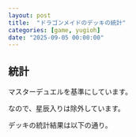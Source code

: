 ```yaml
---
layout: post
title:  "ドラゴンメイドのデッキの統計"
categories: [game, yugioh]
date: "2025-09-05 00:00:00"
---
```


## 統計

マスターデュエルを基準にしています。

なので、星辰入りは除外しています。

デッキの統計結果は以下の通り。

<div id="total"></div>
<div id="main"></div>
<div id="note"></div>

<script>
const LIST = {
  "Forbidden": [
    "召命の神弓－アポロウーサ",
  ],
  "Limited": [
      "深淵の獣マグナムート",
      "抹殺の指名者",
  ],
  "Semi-Limited": [
    "増殖するG",
    "墓穴の指名者",
  ]
};
const DATA = [
  {
    "note": '<a href="https://x.com/kofu_labo/status/1933755578259784140">(1) Xユーザーのカードラボ 甲府店さん: 「【遊戯王　大会結果】 遊戯王OCGランキングデュエル　(2名) 優勝 「琴舞」様 使用デッキ：ドラゴンメイド 一言コメント：ラドリーは屋敷でお留守番 ご参加ありがとうございました!! https://t.co/uGDfLP4C9U」 / X</a>',
    "status": "champion",
    "deck": [
      "ドラゴンメイド・チェイム",
      "ドラゴンメイド・チェイム",
      "ドラゴンメイド・チェイム",
      "ドラゴンメイド・ティルル",
      "ドラゴンメイド・ティルル",
      "ドラゴンメイド・ティルル",
      "ドラゴンメイド・パルラ",
      "ドラゴンメイド・パルラ",
      "ドラゴンメイド・パルラ",
      "ドラゴンメイド・シュテルン",
      "ドラゴンメイド・フランメ",
      "ドラゴンメイド・ルフト",
      "闇と消滅の竜",
      "闇と消滅の竜",
      "光と昇華の竜",
      "深淵の獣マグナムート",
      "灰流うらら",
      "灰流うらら",
      "灰流うらら",
      "増殖するG",
      "増殖するG",
      "ドラゴンメイドのお心づくし",
      "ドラゴンメイドのお心づくし",
      "ドラゴンメイドのお心づくし",
      "ドラゴンメイドのお召し替え",
      "ドラゴンメイドのお片付け",
      "ドラゴンメイドのお片付け",
      "ドラゴンメイドのお片付け",
      "墓穴の指名者",
      "墓穴の指名者",
      "抹殺の指名者",
      "ドローパン",
      "燦幻開門",
      "燦幻開門",
      "燦幻開門",   
      "超融合",
      "超融合",
      "三戦の才",
      "三選の号",
      "金満で謙虚な壺",
    ],
    "exdeck": [
      "ドラゴンメイド・シュトラール",
      "ドラゴンメイド・シュトラール",
      "ドラゴンメイド・ハスキー",
      "ドラゴンメイド・ハスキー",
      "ドラゴンメイド・ラティス",
      "ドラゴンメイド・ラティス",
      "光と闇の竜王",
      "天球の聖刻印",
      "S：Pリトルナイト",
      "聖秘なる竜騎士",
      "沼地のドロゴン",
      "妖竜の禁姫",
      "空隙の原星竜",
      "ストライカー・ドラゴン",
      "共命の翼ガルーラ",
    ],
    "sidedeck": []
  },
  {
    "note": '<a href="https://www.youtube.com/watch?v=3pYZQcpni_U">【#遊戯王】人気テーマが遂に強化！新たな融合モンスターの追加で自由度が爆増した『ドラゴンメイド』紹介します！【#トレカカルテ】 - YouTube</a>',
    "status": "introduction",
    "deck": [
      "ドラゴンメイド・シュテルン",
      "闇と消滅の竜",
      "闇と消滅の竜",
      "ドラゴンメイド・フランメ",
      "ドラゴンメイド・ルフト",
      "光と昇華の竜",
      "深淵の獣ドルイドヴルム",
      "深淵の獣マグナムート",
      "ドラゴンメイド・チェイム",
      "ドラゴンメイド・チェイム",
      "ドラゴンメイド・チェイム",
      "ドラゴンメイド・ティルル",
      "ドラゴンメイド・ティルル",
      "ドラゴンメイド・ティルル",
      "ドラゴンメイド・パルラ",
      "ドラゴンメイド・パルラ",
      "ドラゴンメイド・パルラ",
      "灰流うらら",
      "灰流うらら",
      "灰流うらら",
      "増殖するG",
      "増殖するG",
      "金満で謙虚な壺",
      "三戦の才",
      "ドラゴンメイドのお心づくし",
      "ドラゴンメイドのお心づくし",
      "ドラゴンメイドのお心づくし",
      "ドラゴンメイドのお召し替え",
      "燦幻開門",
      "燦幻開門",
      "燦幻開門",
      "墓穴の指名者",
      "墓穴の指名者",
      "抹殺の指名者",
      "無限泡影",
      "無限泡影",
      "無限泡影",
      "ドラゴンメイドのお片付け",
      "ドラゴンメイドのお片付け",
      "ドラゴンメイドのお片付け",
    ],
    "exdeck": [
      "ドラゴンメイド・シュトラール",
      "ドラゴンメイド・シュトラール",
      "光と闇の竜王",
      "ドラゴンメイド・ハスキー",
      "ドラゴンメイド・ハスキー",
      "空隙の原星竜",
      "ドラゴンメイド・ラティス",
      "ドラゴンメイド・ラティス",
      "ドラゴンメイド・ラティス",
      "ヴァレルロード・F・ドラゴン",
      "厄災の星ティ・フォン",
      "天球の聖刻印",
      "天球の聖刻印",
      "S：Pリトルナイト",
      "ストライカー・ドラゴン",
    ],
    "sidedeck": []
  },
  {
    "note": '<a href="https://www.db.yugioh-card.com/yugiohdb/member_deck.action?ope=1&wname=MemberDeck&ytkn=2c74dea4de6414c4299b26d7068548f8d9e8a75c55925d24fab1531cfbc7ff8b&cgid=6fd2f84a87c3b5b21982538ddc1ba891&dno=851&request_locale=ja">遊戯王 デッキレシピ 詳細 | 遊戯王ニューロン(オフィシャルカードゲーム カードデータベース)</a>',
    "status": "instructor",
    "deck": [
      "ドラゴンメイド・パルラ",
      "ドラゴンメイド・パルラ",
      "ドラゴンメイド・パルラ",
      "ドラゴンメイド・ティルル",
      "ドラゴンメイド・ティルル",
      "ドラゴンメイド・ティルル",
      "ドラゴンメイド・チェイム",
      "ドラゴンメイド・チェイム",
      "ドラゴンメイド・チェイム",
      "ドラゴンメイド・ルフト",
      "ドラゴンメイド・フランメ",
      "ドラゴンメイド・シュテルン",
      "原石竜アナザー・ベリル",
      "原石竜アナザー・ベリル",
      "原石竜アナザー・ベリル",
      "深淵の獣マグナムート",
      "竜核の呪霊者",
      "増殖するG",
      "増殖するG",
      "灰流うらら",
      "灰流うらら",
      "灰流うらら",
      "ドラゴンメイドのお召し替え",
      "ドラゴンメイドのお召し替え",
      "ドラゴンメイドのお心づくし",
      "ドラゴンメイドのお心づくし",
      "ドラゴンメイドのお心づくし",
      "原石の皇脈",
      "原石の皇脈",
      "原石の皇脈",
      "原石の穿光",
      "シンクロ・ランブル",
      "墓穴の指名者",
      "墓穴の指名者",
      "抹殺の指名者",
      "ドラゴンメイドのお片付け",
      "ドラゴンメイドのお片付け",
      "無限泡影",
      "無限泡影",
    ],
    "exdeck": [
      "ドラゴンメイド・シュトラール",
      "ドラゴンメイド・ラティス",
      "ドラゴンメイド・ラティス",
      "ドラゴンメイド・ハスキー",
      "ドラゴンメイド・ハスキー",
      "ヴァレルロード・F・ドラゴン",
      "空隙の原星竜",
      "ストライカー・ドラゴン",
      "クリスタルウィング・シンクロ・ドラゴン",
      "サイコ・エンド・パニッシャー",
      "コズミック・ブレイザー・ドラゴン",
      "アルティマヤ・ツィオルキン",
      "赤き竜",
      "藍眼の銀龍",
      "天球の聖刻印",
    ],
    "sidedeck": []
  },
  {
    "note": '<a href="https://x.com/sette_yugi/status/1946859208558964997">Xユーザーのsetteさん: 「本日はご参加いただきありがとうございました。 ラッシュデュエルのトーナメントの優勝は「星屑」さんの「セレブローズ」、OCGの優勝は「ひよっこぴよちゃん」さんの「罪宝ドラゴンメイド」でした。 おめでとうございます！ #インストラクター運営イベント https://t.co/vPXFf95TUz」 / X</a>',
    "status": "champion",
    "deck": [
      "ドラゴンメイド・ティルル",
      "ドラゴンメイド・ティルル",
      "ドラゴンメイド・ティルル",
      "ドラゴンメイド・フランメ",
      "ドラゴンメイド・チェイム",
      "ドラゴンメイド・チェイム",
      "ドラゴンメイド・チェイム",
      "ドラゴンメイド・シュテルン",
      "ドラゴンメイド・パルラ",
      "ドラゴンメイド・パルラ",
      "ドラゴンメイド・パルラ",
      "ドラゴンメイド・ルフト",
      "ドラゴンメイドのお召し替え",
      "蛇眼神殿スネークアイ",
      "“罪宝狩りの悪魔”",
      "聖なる薊花",
      "原罪宝－スネークアイ",
      "ドラゴンメイドのお心づくし",
      "ドラゴンメイドのお心づくし",
      "ドラゴンメイドのお心づくし",
      "ドラゴンメイド・リラクゼーション",
      "ドラゴンメイドのお片付け",
      "狂愛の竜娘アイザ",
      "燦幻開門",
      "燦幻開門",
      "燦幻開門",   
      "迫りくる機械",
      "罪宝の欺き",
      "スネークアイ・エクセル",
      "蛇眼の炎燐",
      "スネークアイ・オーク",
      "黒魔女ディアベルスター",
      "蛇眼の炎龍",
      "深淵の獣ドルイドヴルム",
      "深淵の獣バルドレイク",
      "メタル化・強化反射装甲",
      "レッドアイズ・ブラックフルメタルドラゴン",
      "鋼鉄の幻想師",
      "幻創龍ファンタズメイ",    
      "蛇眼の大炎魔",
    ],
    "exdeck": [
      "ストライカー・ドラゴン",
      "天球の聖刻印",
      "サクリファイス・アニマ",
      "I:Pマスカレーナ",
      "トロイメア・ユニコーン",
      "告死聖徒ルシエラーゴ",
      "背信聖徒シルヴィア",
      "妖竜の禁姫",
      "空隙の原星竜",
      "ドラゴンメイド・ラティス",
      "ドラゴンメイド・ラティス",
      "ドラゴンメイド・シュトラール",
      "ドラゴンメイド・ハスキー",
      "光と闇の竜王",
      "No.90 銀河眼の光子卿"
    ],
    "sidedeck": []
  },
  {
    "note": '<a href="https://x.com/stllt_chiba/status/1908825121617494070">Xユーザーのサテライトショップ千葉中央さん: 「【カードラボ 遊戯王OCG優勝デッキ】 4月6日開催 🌈ランキングデュエル(1デュエル戦)🌈 優勝は「ドラゴンメイド」デッキを使用した 「ゆきはら」様でした‼️ (参加者：10名) おめでとうございます✨ https://t.co/qjgnZ5BzMU」 / X</a>',
    "status": "champion",
    "deck": [
      "増加するG",
      "増加するG",
      "エフェクト・ヴェーラー",
      "エフェクト・ヴェーラー",
      "エフェクト・ヴェーラー",
      "灰流うらら",
      "灰流うらら",
      "灰流うらら",
      "アーティファクト－ロンギヌス",
      "アーティファクト－ロンギヌス",
      "深淵の獣マグナムート",
      "原始生命態ニビル",
      "ドラゴンメイド・パルラ",
      "ドラゴンメイド・パルラ",
      "ドラゴンメイド・パルラ",
      "ドラゴンメイド・ティルル",
      "ドラゴンメイド・ティルル",
      "ドラゴンメイド・ティルル",
      "ドラゴンメイド・チェイム",
      "ドラゴンメイド・チェイム",
      "ドラゴンメイド・チェイム",
      "ドラゴンメイド・シュテルン",
      "ドラゴンメイド・フランメ",
      "ドラゴンメイド・ルフト",
      "ドラゴンメイドのお心づくし",
      "ドラゴンメイドのお心づくし",
      "ドラゴンメイドのお心づくし",
      "ドラゴンメイドのお召し替え",
      "燦幻開門",
      "燦幻開門",
      "燦幻開門",   
      "墓穴の指名者",
      "墓穴の指名者",
      "抹殺の指名者",
      "金満で謙虚な壺",
      "ドラゴンメイドのお片付け",
      "ドラゴンメイドのお片付け",
      "無限泡影",
      "無限泡影",
      "無限泡影",
    ],
    "exdeck": [
      "ドラゴンメイド・ハスキー",
      "ドラゴンメイド・ハスキー",
      "ドラゴンメイド・ハスキー",
      "ドラゴンメイド・シュトラール",
      "ドラゴンメイド・シュトラール",
      "ドラゴンメイド・ラティス",
      "ドラゴンメイド・ラティス",
      "ヴァレルロード・F・ドラゴン",
      "空隙の原星竜",
      "天球の聖刻印",
      "天球の聖刻印",
      "天球の聖刻印",
      "I:Pマスカレーナ",
      "ストライカー・ドラゴン",
      "厄災の星ティ・フォン",
    ],
    "sidedeck": []
  },
  {
    "note": '<a href="https://x.com/stllt_sendai/status/1941806830617071870">Xユーザーのサテライトショップ仙台さん: 「【遊戯王OCG　イベント情報】 本日18時から開催『ランキングデュエル（1デュエル戦）』優勝者は『死んだ目』さんでした‼️ 参加人数：8名 使用デッキ『ドラゴンメイド+メタル化』 おめでとうございます🎉 次回も皆様のご参加お待ちしております✨ https://t.co/7Xv0xGkrwB」 / X</a>',
    "status": "champion",
    "deck": [
      "ドラゴンメイド・パルラ",
      "ドラゴンメイド・パルラ",
      "ドラゴンメイド・パルラ",
      "ドラゴンメイド・ルフト",
      "ドラゴンメイド・ティルル",
      "ドラゴンメイド・ティルル",
      "ドラゴンメイド・ティルル",
      "ドラゴンメイド・フランメ",
      "ドラゴンメイド・チェイム",
      "ドラゴンメイド・チェイム",
      "ドラゴンメイド・チェイム",
      "ドラゴンメイド・シュテルン",
      "ドラゴンメイドのお心づくし",
      "ドラゴンメイドのお心づくし",
      "ドラゴンメイドのお召し替え",
      "ドラゴンメイドのお片付け",
      "ドラゴンメイドのお片付け",
      "レッドアイズ・ダークネスメタルドラゴン",
      "レッドアイズ・ダークネスメタルドラゴン",
      "メタル化・強化反射装甲",
      "メタル化・強化反射装甲",
      "メタル化・強化反射装甲",
      "深淵の獣マグナムート",
      "深淵の獣ドルイドヴルム",
      "灰流うらら",
      "灰流うらら",
      "灰流うらら",
      "原始生命態ニビル",
      "原始生命態ニビル",
      "増殖するG",
      "増殖するG",
      "エフェクト・ヴェーラー",
      "エフェクト・ヴェーラー",
      "幽鬼うさぎ",
      "超融合",
      "超融合",
      "抹殺の指名者",
      "無限泡影",
      "無限泡影",
      "無限泡影",
    ],
    "exdeck": [
      "沼地のドロゴン",
      "共命の翼ガルーラ",
      "ドラゴンメイド・ハスキー",
      "ドラゴンメイド・ハスキー",
      "ドラゴンメイド・ラティス",
      "ドラゴンメイド・ラティス",
      "ドラゴンメイド・シュトラール",
      "ドラゴンメイド・シュトラール",
      "ヴァレルロード・F・ドラゴン",
      "妖竜の禁姫",
      "スターヴ・ヴェノム・フュージョン・ドラゴン",
      "空隙の原星竜",
      "ストライカー・ドラゴン",
      "S：Pリトルナイト",
      "天球の聖刻印",
    ],
    "sidedeck": []
  },
  {
    "note": '<a href="https://x.com/Numa_labo27/status/1961368071324799007">Xユーザーのカードラボ津田沼店さん: 「【遊戯王 大会結果】 本日開催の #遊戯王OCG #ランキングデュエル 2名の方にご参加いただきました！ 優勝は… 『ドラゴンメイド』デッキを使用された 『塩化ナメクジ』様でした👑 コメント「始めて勝てて良かったです。楽しかったです。」 おめでとうございます🎉 https://t.co/xSbKsUja62」 / X</a>',
    "status": "champion",
    "deck": [
      "ドラゴンメイド・チェイム",
      "ドラゴンメイド・チェイム",
      "ドラゴンメイド・チェイム",
      "ドラゴンメイド・ティルル",
      "ドラゴンメイド・ティルル",
      "ドラゴンメイド・ティルル",
      "ドラゴンメイド・パルラ",
      "ドラゴンメイド・パルラ",
      "ドラゴンメイド・パルラ",
      "ドラゴンメイド・ナサリー",
      "ドラゴンメイドのお片付け",
      "ドラゴンメイドのお心づくし",
      "ドラゴンメイドのお心づくし",
      "ドラゴンメイドのお心づくし",
      "ドラゴンメイドのお召し替え",
      "ドラゴンメイドのお召し替え",
      "ドラゴンメイド・シュテルン",
      "ドラゴンメイド・ルフト",
      "ドラゴンメイド・フランメ",
      "ドラゴンメイド・エルデ",
      "幽鬼うさぎ",
      "幽鬼うさぎ",
      "幽鬼うさぎ",
      "烙印の獣",
      "復烙印",
      "深淵の獣",
      "深淵の獣ドルイドヴルム",
      "深淵の獣マグナムート",
      "深淵の獣ルベリオン",
      "ドラゴンメイドのお片付け",
      "抹殺の指名者",
      "墓穴の指名者",
      "墓穴の指名者",
      "おろかな埋葬",
      "ハーピィの羽根帚",
      "増殖するG",
      "増殖するG",
      "灰流うらら",
      "灰流うらら",
      "灰流うらら",
    ],
    "exdeck": [
      "ドラゴンメイド・シュトラール",
      "ドラゴンメイド・ハスキー",
      "ドラゴンメイド・ハスキー",
      "ドラゴンメイド・ラティス",
      "ドラゴンメイド・ラティス",
      "F・G・D",
      "空隙の原星竜",
      "ヴァレルロード・F・ドラゴン",
      "妖竜の禁姫",
      "ドラゴンメイド・シュトラール",
      "天球の聖刻印",
      "天球の聖刻印",
      "ストライカー・ドラゴン",
      "エヴォルカイザー・ラーズ",
      "ブラック・ローズ・ドラゴン"
    ],
    "sidedeck": [
      "屋敷わらし",
      "屋敷わらし",
      "カクリヨノチザクラ",
      "カクリヨノチザクラ",
      "カクリヨノチザクラ",
      "原始生命態ニビル",
      "幻創龍ファンタズメイ",
      "幻創龍ファンタズメイ",
      "幻創龍ファンタズメイ",
      "屋敷わらし",
      "月の書",
      "月の書",
      "月の書",
      "月女神の鏃",
      "原始生命態ニビル",
    ]
  },
  {
    "note": '<a href="https://www.db.yugioh-card.com/yugiohdb/member_deck.action?ope=1&wname=MemberDeck&ytkn=2c74dea4de6414c4299b26d7068548f8d9e8a75c55925d24fab1531cfbc7ff8b&cgid=6fd2f84a87c3b5b21982538ddc1ba891&dno=849&request_locale=ja">遊戯王 デッキレシピ 詳細 | 遊戯王ニューロン(オフィシャルカードゲーム カードデータベース)</a>',
    "status": "instructor",
    "deck": [
      "ドラゴンメイド・シュテルン",
      "ドラゴンメイド・フランメ",
      "ドラゴンメイド・ルフト",
      "ドラゴンメイド・チェイム",
      "ドラゴンメイド・チェイム",
      "ドラゴンメイド・チェイム",
      "ドラゴンメイド・ティルル",
      "ドラゴンメイド・ティルル",
      "ドラゴンメイド・ティルル",
      "ドラゴンメイド・パルラ",
      "ドラゴンメイド・パルラ",
      "ドラゴンメイド・パルラ",
      "闇と消滅の竜",
      "闇と消滅の竜",
      "闇と消滅の竜",
      "光と昇華の竜",
      "光と昇華の竜",
      "深淵の獣マグナムート",
      "灰流うらら",
      "灰流うらら",
      "灰流うらら",
      "増殖するG",
      "増殖するG",
      "ドラゴンメイドのお心づくし",
      "ドラゴンメイドのお心づくし",
      "ドラゴンメイドのお心づくし",
      "ドラゴンメイドのお召し替え",
      "竜の影光",
      "燦幻開門",
      "燦幻開門",
      "燦幻開門",
      "墓穴の指名者",
      "墓穴の指名者",
      "無限泡影",
      "無限泡影",
      "無限泡影",
      "ドラゴンメイドのお片付け",
      "ドラゴンメイドのお片付け",
      "ドラゴンメイドのお片付け",
      "ドラゴンメイド・リラクゼーション",
    ],
    "exdeck": [
      "光と闇の竜王",
      "光と闇の竜王",
      "ドラゴンメイド・シュトラール",
      "ドラゴンメイド・シュトラール",
      "ドラゴンメイド・ハスキー",
      "ドラゴンメイド・ハスキー",
      "ドラゴンメイド・ラティス",
      "ドラゴンメイド・ラティス",
      "ドラゴンメイド・ラティス",
      "空隙の原星竜",
      "ヴァレルロード・F・ドラゴン",
      "厄災の星ティ・フォン",
      "S：Pリトルナイト",
      "天球の聖刻印",
      "ストライカー・ドラゴン",
    ],
    "sidedeck": []
  },
  {
    "note": '<a href="https://x.com/cs69370660/status/1870789144764629486">Xユーザーの胆振CS | 9/28個人戦さん: 「サブトーナメント優勝 ひかりちゃん(ドラゴンメイド) https://t.co/PMXaCCX5fd」 / X</a>',
    "status": "champion",
    "deck": [
      "ドラゴンメイド・シュテルン",
      "ドラゴンメイド・シュテルン",
      "ドラゴンメイド・シュテルン",
      "ドラゴンメイド・チェイム",
      "ドラゴンメイド・チェイム",
      "ドラゴンメイド・チェイム",
      "ドラゴンメイド・ティルル",
      "ドラゴンメイド・ティルル",
      "ドラゴンメイド・ティルル",
      "ドラゴンメイド・パルラ",
      "ドラゴンメイド・パルラ",
      "ドラゴンメイド・パルラ",
      "ドラゴンメイド・ルフト",
      "ドラゴンメイド・フランメ",
      "焔征竜－ブラスター",
      "幻禄の天盃龍",
      "幻禄の天盃龍",
      "天盃龍パイドラ",
      "天盃龍ファドラ",
      "天盃龍チュンドラ",
      "増殖するG",
      "増殖するG",
      "灰流うらら",
      "灰流うらら",
      "灰流うらら",
      "原始生命態ニビル",
      "原始生命態ニビル",
      "原始生命態ニビル",
      "深淵の獣マグナムート",
      "ドラゴンメイドのお召し替え",
      "ドラゴンメイドのお心づくし",
      "盃満ちる燦幻荘",
      "燦幻開門",
      "燦幻開門",
      "燦幻開門",
      "封印の黄金櫃",
      "封印の黄金櫃",
      "抹殺の指名者",
      "ドラゴンメイドのお片付け",
      "ドラゴンメイドのお片付け",
      "ドラゴンメイドのお片付け",
      "ドラゴンメイド・リラクゼーション",
      "レッド・リブート",
    ],
    "exdeck": [
      "ドラゴンメイド・シュトラール",
      "ドラゴンメイド・ハスキー",
      "ドラゴンメイド・ハスキー",
      "ドラゴンメイド・ラティス",
      "ドラゴンメイド・ラティス",
      "ヴァレルロード・F・ドラゴン",
      "燦幻昇龍バイデント・ドラギオン",
      "燦幻昇龍バイデント・ドラギオン",
      "燦幻超龍トランセンド・ドラギオン",
      "トライデント・ドラギオン",
      "ストライカー・ドラゴン",
      "天球の聖刻印",
      "S：Pリトルナイト",
      "灼熱の火霊使いヒータ",
      "賜炎の咎姫"
    ],
    "sidedeck": [
      "カオスハンター",
      "カオスハンター",
      "カオスハンター",
      "幻創龍ファンタズメイ",
      "幻創龍ファンタズメイ",
      "ハーピィの羽根帚",
      "大嵐",
      "禁じられた一滴",
      "禁じられた一滴",
      "次元障壁",
      "次元障壁",
      "次元障壁",
      "神の通告",
      "神の通告",
      "神の通告",
    ]
  },
  {
    "note": '<a href="https://note.com/shiny_1129/n/na602e80397c0">【遊戯王OCG】ドラゴンメイド考察メモ｜すいみん</a>',
    "status": "introduction",
    "deck": [
      "ドラゴンメイド・パルラ",
      "ドラゴンメイド・パルラ",
      "ドラゴンメイド・パルラ",
      "ドラゴンメイド・ティルル",
      "ドラゴンメイド・ティルル",
      "ドラゴンメイド・ティルル",
      "ドラゴンメイド・チェイム",
      "ドラゴンメイド・チェイム",
      "ドラゴンメイド・チェイム",
      "ドラゴンメイド・ルフト",
      "ドラゴンメイド・フランメ",
      "闇と消滅の竜",
      "闇と消滅の竜",
      "闇と消滅の竜",
      "深淵の獣マグナムート",
      "深淵の獣ドルイドヴルム",
      "増殖するG",
      "増殖するG",
      "灰流うらら",
      "灰流うらら",
      "灰流うらら",
      "エフェクト・ヴェーラー",
      "エフェクト・ヴェーラー",
      "エフェクト・ヴェーラー",
      "ドラゴンメイド・シュテルン",
      "ドラゴンメイドのお召し替え",
      "ドラゴンメイドのお心づくし",
      "ドラゴンメイドのお心づくし",
      "ドラゴンメイドのお心づくし",      
      "燦幻開門",
      "燦幻開門",
      "墓穴の指名者",
      "墓穴の指名者",
      "抹殺の指名者",
      "金満で謙虚な壺",
      "ドラゴンメイドのお片付け",
      "ドラゴンメイドのお片付け",
      "無限泡影",
      "無限泡影",
      "無限泡影",
    ],
    "exdeck": [
      "ドラゴンメイド・ハスキー",
      "ドラゴンメイド・ハスキー",
      "ドラゴンメイド・シュトラール",
      "ドラゴンメイド・シュトラール",
      "ヴァレルロード・F・ドラゴン",
      "ヴァレルロード・F・ドラゴン",
      "光と闇の竜王",
      "空隙の原星竜",
      "守護竜ピスティ",
      "ストライカー・ドラゴン",
      "天球の聖刻印",
      "S：Pリトルナイト",
      "ドラゴンメイド・ラティス",
      "ドラゴンメイド・ラティス",
      "ドラゴンメイド・ラティス",
    ],
    "sidedeck": [
    ]
  },
  {
    "note": '<a href="https://www.youtube.com/watch?v=OpWGwbcUuY4">【遊戯王OCG】一般ドラメ使いが愛用する、妖竜の禁姫採用の影光ドラゴンメイドを徹底解説！展開！実践3本戦【#ゆっくり解説 】 - YouTube</a>',
    "status": "introduction",
    "deck": [
      "ドラゴンメイド・チェイム",
      "ドラゴンメイド・チェイム",
      "ドラゴンメイド・チェイム",
      "ドラゴンメイド・ティルル",
      "ドラゴンメイド・ティルル",
      "ドラゴンメイド・ティルル",
      "ドラゴンメイド・パルラ",
      "ドラゴンメイド・パルラ",
      "ドラゴンメイド・パルラ",
      "ドラゴンメイド・フランメ",
      "ドラゴンメイド・ルフト",
      "闇と消滅の竜",
      "闇と消滅の竜",
      "闇と消滅の竜",
      "灰流うらら",
      "灰流うらら",
      "灰流うらら",
      "増殖するG",
      "増殖するG",
      "ドラゴンメイド・シュテルン",
      "ドロール&ロックバード",
      "ドロール&ロックバード",
      "エフェクト・ヴェーラー",
      "エフェクト・ヴェーラー",
      "深淵の獣マグナムート",
      "深淵の獣ドルイドヴルム",
      "ドラゴンメイドのお心づくし",
      "ドラゴンメイドのお心づくし",
      "ドラゴンメイドのお心づくし",
      "ドラゴンメイドのお召し替え",
      "墓穴の指名者",
      "墓穴の指名者",
      "竜の影光",
      "竜の影光",
      "金満で謙虚な壺",
      "禁じられた一滴",
      "禁じられた一滴",
      "抹殺の指名者",
      "ドラゴンメイドのお片付け",
      "ドラゴンメイドのお片付け",
      "無限泡影",
      "無限泡影",
      "無限泡影",
    ],
    "exdeck": [
      "ドラゴンメイド・シュトラール",
      "ドラゴンメイド・シュトラール",
      "ドラゴンメイド・ハスキー",
      "ドラゴンメイド・ハスキー",
      "天球の聖刻印",
      "S：Pリトルナイト",
      "ストライカー・ドラゴン",
      "ドラゴンメイド・ラティス",
      "ドラゴンメイド・ラティス",
      "空隙の原星竜",
      "厄災の星ティ・フォン",
      "トロイメア・フェニックス",
      "召命の神弓－アポロウーサ",
      "妖竜の禁姫",
      "青き眼の精霊",
    ],
    "sidedeck": [
    ]
  },
  {
    "note": '<a href="https://www.youtube.com/watch?v=sWGCLikEzAk">【遊戯王】ドラゴンメイド デッキ構築 ついにテーマ１枚初動の時代へ！ レシピ・回し方紹介 コンボルートやゲームプラン、相性の良いカードも細かく解説【QUARTER CENTURY解説】 - YouTube</a>',
    "status": "introduction",
    "deck": [
      "ドラゴンメイド・ティルル",
      "ドラゴンメイド・ティルル",
      "ドラゴンメイド・ティルル",
      "ドラゴンメイド・パルラ",
      "ドラゴンメイド・パルラ",
      "ドラゴンメイド・パルラ",
      "ドラゴンメイド・チェイム",
      "ドラゴンメイド・チェイム",
      "ドラゴンメイド・チェイム",
      "ドラゴンメイド・フランメ",
      "ドラゴンメイド・ルフト",
      "ドラゴンメイド・シュテルン",
      "闇と消滅の竜",
      "闇と消滅の竜",
      "闇と消滅の竜",
      "深淵の獣マグナムート",
      "灰流うらら",
      "灰流うらら",
      "灰流うらら",
      "増殖するG",
      "増殖するG",
      "マルチャミー・フワロス",
      "マルチャミー・フワロス",
      "マルチャミー・フワロス",
      "ドラゴンメイドのお心づくし",
      "ドラゴンメイドのお心づくし",
      "ドラゴンメイドのお心づくし",
      "燦幻開門",
      "燦幻開門",
      "燦幻開門",
      "墓穴の指名者",
      "墓穴の指名者",
      "抹殺の指名者",
      "ドラゴンメイドのお召し替え",
      "ドラゴンメイドのお片付け",
      "ドラゴンメイドのお片付け",
      "無限泡影",
      "無限泡影",
      "無限泡影",
    ],
    "exdeck": [
      "ドラゴンメイド・シュトラール",
      "ドラゴンメイド・シュトラール",
      "ドラゴンメイド・シュトラール",
      "ドラゴンメイド・ハスキー",
      "ドラゴンメイド・ハスキー",
      "ドラゴンメイド・ラティス",
      "ドラゴンメイド・ラティス",
      "ドラゴンメイド・ラティス",
      "空隙の原星竜",
      "ヴァレルロード・F・ドラゴン",
      "光と闇の竜王",
      "天球の聖刻印",
      "天球の聖刻印",
      "ストライカー・ドラゴン",
      "ストライカー・ドラゴン",
    ],
    "sidedeck": [
    ]
  },
  {
    "note": '<a href="https://www.youtube.com/watch?v=gcJG_08Wwsw">【遊戯王】『ドラゴンメイド』2024.12【MDPro3】 - YouTube</a>',
    "status": "battle",
    "deck": [
      "ドラゴンメイド・シュテルン",
      "レッドアイズ・ブラックフルメタルドラゴン",
      "ドラゴンメイド・フランメ",
      "ドラゴンメイド・ルフト",
      "深淵の獣マグナムート",
      "深淵の獣ドルイドヴルム",
      "アルバスの落胤",
      "ドラゴンメイド・チェイム",
      "ドラゴンメイド・チェイム",
      "ドラゴンメイド・チェイム",
      "マルチャミー・フワロス",
      "ドラゴンメイド・ティルル",
      "ドラゴンメイド・ティルル",
      "ドラゴンメイド・ティルル",
      "ドラゴンメイド・パルラ",
      "ドラゴンメイド・パルラ",
      "ドラゴンメイド・パルラ",
      "灰流うらら",
      "灰流うらら",
      "灰流うらら",
      "増殖するG",
      "増殖するG",
      "燦幻開門",
      "燦幻開門",
      "燦幻開門",
      "復烙印",
      "ドラゴンメイドのお見送り",
      "ドラゴンメイドのお見送り",
      "ドラゴンメイドのお見送り",
      "烙印融合",
      "超融合",
      "ドラゴンメイドのお召し替え",
      "墓穴の指名者",
      "墓穴の指名者",
      "抹殺の指名者",
      "ドラゴンメイドのお片付け",
      "ドラゴンメイドのお片付け",
      "メタル化・強化反射装甲",
      "無限泡影",
      "無限泡影",
      "無限泡影",
    ],
    "exdeck": [
      "ドラゴンメイド・シュトラール",
      "ドラゴンメイド・ハスキー",
      "氷剣竜ミラジェイド",
      "神炎竜ルベリオン",
      "深淵竜アルバ・レナトゥス",
      "烙印竜アルビオン",
      "ドラゴンメイド・ラティス",
      "共命の翼ガルーラ",
      "沼地のドロゴン",
      "S：Pリトルナイト",
      "天球の聖刻印",
      "ストライカー・ドラゴン",
    ],
    "sidedeck": [
      "原始生命態ニビル",
      "原始生命態ニビル",
      "原始生命態ニビル",
      "マルチャミー・フワロス",
      "マルチャミー・フワロス",
      "ドロール&ロックバード",
      "ドロール&ロックバード",
      "ドロール&ロックバード",
      "禁じられた一滴",
      "禁じられた一滴",
      "禁じられた一滴",
      "拮抗勝負",
      "拮抗勝負",
      "拮抗勝負",
      "レッド・リブート",
    ]
  }
];

const total = DATA.length;
document.getElementById("total").innerText = `デッキ総数: ${total}件`;

function aggregateCards(dataList, key) {
  const cards = {};
  for (const data of dataList) {
    for (const card of data[key]) {
      if (!(card in cards)) cards[card] = 0;
      cards[card] += 1;
    }
  }
  return Object.entries(cards).sort((a, b) => b[1] - a[1]);
}

function renderCardList(title, sortedCards, total, LIST, totalCountLimit = 40) {
  let html = `<h2>${title}</h2><ul>`;
  let totalCards = 0;
  for (const [card, count] of sortedCards) {
    if (LIST.Forbidden.includes(card)) {
      html += `<li><span style="color: red;">${totalCards < totalCountLimit ? "★" : "" }${card}: 0枚</span></li>`;
      continue;
    }
    if (LIST.Limited.includes(card) && count / total >= 1) {
      html += `<li><span style="color: orange;">${totalCards < totalCountLimit ? "★" : "" }${card}: 1枚</span></li>`;
      totalCards += 1;
      continue;
    }
    if (LIST["Semi-Limited"].includes(card) && count / total >= 2) {
      html += `<li><span style="color: gold;">${totalCards < totalCountLimit ? "★" : "" }${card}: 2枚</span></li>`;
      totalCards += 2;
      continue;
    }
    html += `<li><span>${totalCards < totalCountLimit ? "★" : "" }${card}: ${Math.floor(count * 100 / total) / 100}枚</span></li>`;
    totalCards += Math.min(3, Math.ceil(count / total));
  }
  html += "</ul>";
  return html;
}

let html = "";
html += renderCardList("メインデッキ", aggregateCards(DATA, "deck"), total, LIST, 40);
html += renderCardList("エクストラデッキ", aggregateCards(DATA, "exdeck"), total, LIST, 15);
html += renderCardList("サイドデッキ", aggregateCards(DATA, "sidedeck"), DATA.filter(d => d.sidedeck.length > 0).length, LIST, 15);
document.getElementById("main").innerHTML = html;

let noteHtml = "<h2>デッキの出典</h2><ul>";
for (const data of DATA) {
  if (data.note) {
    noteHtml += `<li>${data.note}</li>`;
  }
}
noteHtml += "</ul>";
document.getElementById("note").innerHTML = noteHtml;
</script>
